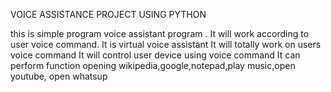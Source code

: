 VOICE ASSISTANCE PROJECT USING PYTHON

this is simple program voice assistant program .
It will work according to user voice command.
It is virtual voice assistant 
It will totally work on users voice command It will control user device using voice command
It can perform function opening wikipedia,google,notepad,play music,open youtube, open whatsup
